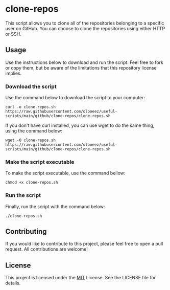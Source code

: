 # clone-repos

This script allows you to clone all of the repositories belonging to a specific user on GitHub. You can choose to clone the repositories using either HTTP or SSH.

## Usage

Use the instructions below to download and run the script. Feel free to fork or copy them, but be aware of the limitations that this repository license implies.

### Download the script

Use the command below to download the script to your computer:

```
curl -o clone-repos.sh https://raw.githubusercontent.com/olooeez/useful-scripts/main/github/clone-repos/clone-repos.sh
```

If you don't have curl installed, you can use wget to do the same thing, using the command below:

```
wget -O clone-repos.sh https://raw.githubusercontent.com/olooeez/useful-scripts/main/github/clone-repos/clone-repos.sh
```

### Make the script executable

To make the script executable, use the command bellow:

```
chmod +x clone-repos.sh
```

### Run the script

Finally, run the script with the command below:

```
./clone-repos.sh
```

## Contributing

If you would like to contribute to this project, please feel free to open a pull request. All contributions are welcome!

## License

This project is licensed under the [MIT](https://github.com/olooeez/useful-scripts/blob/main/LICENSE) License. See the LICENSE file for details.
